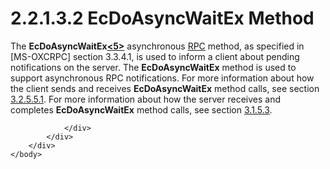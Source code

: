 <html dir="LTR" xmlns:mshelp="http://msdn.microsoft.com/mshelp" xmlns:ddue="http://ddue.schemas.microsoft.com/authoring/2003/5" xmlns:xlink="http://www.w3.org/1999/xlink" xmlns:tool="http://www.microsoft.com/tooltip">
    <head>
        <meta http-equiv="Content-Type" content="text/html; CHARSET=utf-8"></meta>
        <meta name="save" content="history"></meta>
        <title>2.2.1.3.2 EcDoAsyncWaitEx Method</title>
        <xml>
            <mshelp:toctitle title="2.2.1.3.2 EcDoAsyncWaitEx Method"></mshelp:toctitle>
            <mshelp:rltitle title="[MS-OXCNOTIF]: EcDoAsyncWaitEx Method"></mshelp:rltitle>
            <mshelp:keyword index="A" term="028e070c-4454-4c92-8252-7f88dfa3a9ba"></mshelp:keyword>
            <mshelp:attr name="DCSext.ContentType" value="open specification"></mshelp:attr>
            <mshelp:attr name="AssetID" value="028e070c-4454-4c92-8252-7f88dfa3a9ba"></mshelp:attr>
            <mshelp:attr name="TopicType" value="kbRef"></mshelp:attr>
            <mshelp:attr name="DCSext.Title" value="[MS-OXCNOTIF]: EcDoAsyncWaitEx Method" />
        </xml>
    </head>
    <body>
        <div id="header">
            <h1 class="heading">2.2.1.3.2 EcDoAsyncWaitEx Method</h1>
        </div>
        <div id="mainSection">
            <div id="mainBody">
                <div id="allHistory" class="saveHistory"></div>
                <div id="sectionSection0" class="section" name="collapseableSection">
                    

<p>The <b>EcDoAsyncWaitEx</b><a id="Appendix_A_Target_5"></a><a href="e58b7ae4-9c40-46e0-8844-3b9b2aba2d86.htm#Appendix_A_5" aria-label="Product behavior note 5"><b>&lt;5&gt;</b></a>
asynchronous <a href="04fcfcd9-a11c-47cd-aa0c-c10a4085d0c8.htm#gt_8a7f6700-8311-45bc-af10-82e10accd331">RPC</a> method,
as specified in <mshelp:link keywords="137f0ce2-31fd-4952-8a7d-6c0b242e4b6a" tabindex="0">[MS-OXCRPC]</mshelp:link>
section <mshelp:link keywords="e45891af-30cc-43ed-8da9-0043d39e51c9" tabindex="0">3.3.4.1</mshelp:link>,
is used to inform a client about pending notifications on the server. The <b>EcDoAsyncWaitEx</b>
method is used to support asynchronous RPC notifications. For more information
about how the client sends and receives <b>EcDoAsyncWaitEx</b> method calls,
see section <a href="18d786b3-b1f5-4905-a71c-2179418c36fd.htm">3.2.5.5.1</a>.
For more information about how the server receives and completes <b>EcDoAsyncWaitEx</b>
method calls, see section <a href="8d593c38-5193-41a7-af1e-855756fd9215.htm">3.1.5.3</a>.</p>


                </div>
            </div>
        </div>
    </body>
</html>